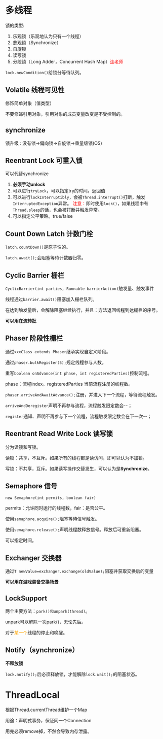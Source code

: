 # 多线程

锁的类型:

1. 乐观锁（乐观地认为只有一个线程）
2. 悲观锁（Synchronize）
3. 自旋锁
4. 读写锁
5. 分段锁（Long Adder，Concurrent Hash Map）<font color="red">连老师</font>

```lock.newCondition()```给锁分等待队列。

## Volatile 线程可见性

修饰简单对象（值类型）

不要修饰引用对象，引用对象的成员变量改变是不受控制的。

## synchronize

锁升级 : 没有锁->偏向锁->自旋锁->重量级锁(OS)

## Reentrant Lock 可重入锁

可以代替synchronize

1. __必须手动unlock__
2. 可以进行```tryLock```，可以指定try的时间。返回值
3. 可以进行```lockInterruptibly```，会被```Thread.interrupt()```打断，触发```InterruptedException```异常。
   <font color="red">注意：</font>即时使用```lock()```，如果线程中有```Thread.sleep```的话，也会被打断并触发异常。
4. 可以指定公平策略。true/false

## Count Down Latch 计数门栓

```latch.countDown()```是原子性的。

```latch.await();```会阻塞等待计数器归零。

## Cyclic Barrier 栅栏

```CyclicBarrier(int parties, Runnable barrierAction)```触发量、触发事件

线程通过```barrier.await()```阻塞加入栅栏队列。

在达到触发量后，会解除阻塞继续执行，并且：方法返回线程到达栅栏的序号。

**可以用在流转批**

## Phaser 阶段性栅栏

通过```xxxClass extends Phaser```继承实现自定义阶段。

通过```phaser.bulkRegister(5);```规定线程参与人数。

重写```boolean onAdvance(int phase, int registeredParties)```控制流程。

phase：流程index。registeredParties 当前流程注册的线程数。

```phaser.arriveAndAwaitAdvance();```注册，并进入下一个流程，等待流程触发。

```arriveAndDeregister```声明不再参与流程，流程触发限定数会--；

```register```通知、声明不再参与下一个流程，流程触发限定数会在下一次--；

##  Reentrant Read Write Lock 读写锁

分为读锁和写锁。

读锁：共享，不互斥。如果所有的线程都是读访问，即可以认为不加锁。

写锁：不共享，互斥。如果读写操作交替发生，可以认为是**Synchronize**。

## Semaphore 信号

```new Semaphore(int permits, boolean fair)```

permits：允许同时运行的线程数，fair：是否公平。

使用```semaphore.acquire();```阻塞等待信号触发。

使用```semaphore.release();```声明线程数释放信号。释放后可重新阻塞。

可以指定时间。

## Exchanger 交换器

通过```T newValue=exchanger.exchange(oldValue);```阻塞并获取交换后的变量

**可以用在游戏装备交换场景**

## LockSupport

两个主要方法：```park()和unpark(thread)```。

unpark可以解除一次park()，无论先后。

对于<font color="orange">某一个</font>线程的停止和唤醒。

## Notify（synchronize）

__不释放锁__

```lock.notify();```后必须释放锁，才能解除```lock.wait();```的阻塞状态。

# ThreadLocal

根据Thread.currentThread维护一个Map

用途：声明式事务，保证同一个Connection

用完必须remove掉，不然会导致内存泄露。